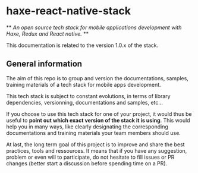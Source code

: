 ---
---
# haxe-react-native-stack

** *An open source tech stack for mobile applications development with Haxe, Redux and React native.* **

This documentation is related to the version 1.0.x of the stack.

## General information

The aim of this repo is to group and version the documentations, samples, training materials of a tech stack for mobile apps development.

This tech stack is subject to constant evolutions, in terms of library dependencies, versionning, documentations and samples, etc...

If you choose to use this tech stack for one of your project, it would thus be useful to **point out which exact version of the stack it is using**. This would help you in many ways, like clearly designating the corresponding documentations and training materials your team members should use.

At last, the long term goal of this project is to improve and share the best practices, tools and ressources. It means that if you have any suggestion, problem or even will to participate, do not hesitate to fill issues or PR changes (better start a discussion before spending time on a PR).